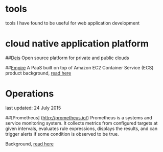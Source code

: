 # tools
tools I have found to be useful for web application development

# cloud native application platform

##[Deis](http://deis.io/)
Open source platform for private and public clouds

##[Empire](https://github.com/remind101/empire)
A PaaS built on top of Amazon EC2 Container Service (ECS)
product background, [read here](http://engineering.remind.com/introducing-empire/)

# Operations
last updated: 24 July 2015

##[Prometheus] (http://prometheus.io/)
Prometheus is a systems and service monitoring system. It collects metrics from configured targets at given intervals, evaluates rule expressions, displays the results, and can trigger alerts if some condition is observed to be true.

Background, [read here](https://developers.soundcloud.com/blog/prometheus-monitoring-at-soundcloud)



